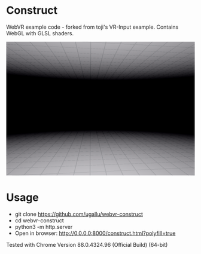 # Construct
WebVR example code - forked from toji's VR-Input example.
Contains WebGL with GLSL shaders.

![](./misc/printscreen.png)

# Usage
* git clone https://github.com/ugallu/webvr-construct
* cd webvr-construct
* python3 -m http.server
* Open in browser: http://0.0.0.0:8000/construct.html?polyfill=true

Tested with Chrome Version 88.0.4324.96 (Official Build) (64-bit)

